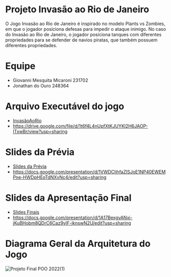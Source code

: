 # Projeto Invasão ao Rio de Janeiro
O Jogo Invasão ao Rio de Janeiro é inspirado no modelo Plants vs Zombies, em que o jogador posiciona defesas para impedir o ataque inimigo. No caso do Invasão ao Rio de Janeiro, o jogador posiciona tanques com diferentes propriedades para se defender de navios piratas, que também possuem diferentes propriedades. 
# Equipe
* Giovanni Mesquita Micaroni 231702
* Jonathan do Ouro 248364
# Arquivo Executável do jogo
* [InvasãoAoRio](assets/InvasãoAoRio.jar)
* https://drive.google.com/file/d/1t6f4L4nUpfXtKJUYKl2H6JAOP-ITxwBr/view?usp=sharing
# Slides da Prévia
* [Slides da Prévia](assets/MC322-PropostaInicial.pptx)
* https://docs.google.com/presentation/d/1VWDClihfaZlSJoE1NP40EWEMPne-HWDpHEoTdNXvNc4/edit?usp=sharing

# Slides da Apresentação Final
* [Slides Finais](assets/MC322-SlidesFinais.pptx)
* https://docs.google.com/presentation/d/1A17BexgyANxj-jKuBHobm8QDrC6Caz9vlF-jknswN2U/edit?usp=sharing 

# Diagrama Geral da Arquitetura do Jogo
![Projeto Final POO 2022(1)](https://user-images.githubusercontent.com/69171865/176703680-975504df-55ea-4c09-932b-574ba126ed71.jpeg)
